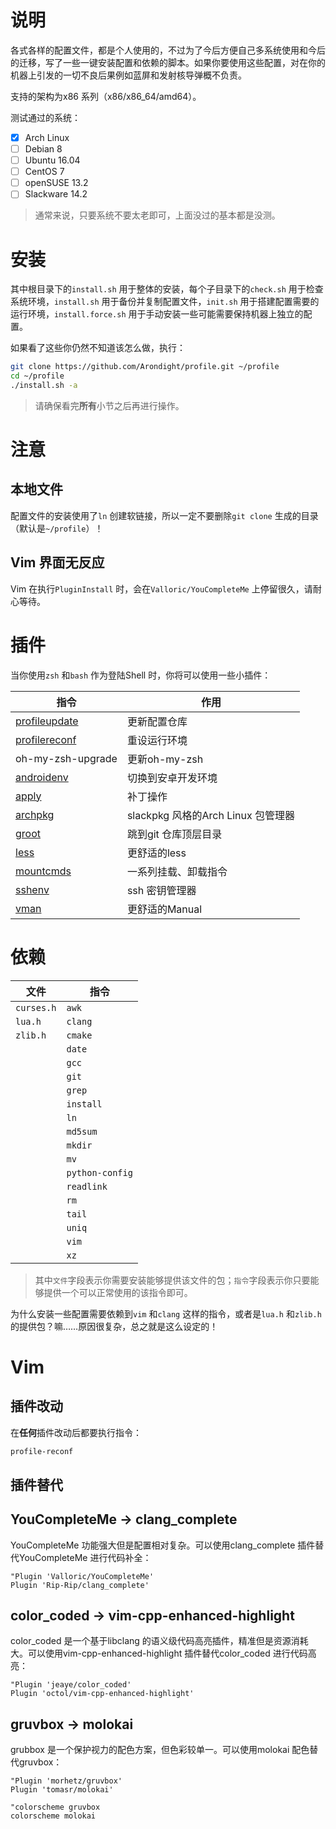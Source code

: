 # 说明

各式各样的配置文件，都是个人使用的，不过为了今后方便自己多系统使用和今后的迁移，写了一些一键安装配置和依赖的脚本。如果你要使用这些配置，对在你的机器上引发的一切不良后果例如蓝屏和发射核导弹概不负责。

支持的架构为x86 系列（x86/x86\_64/amd64）。

测试通过的系统：

- [x] Arch Linux
- [ ] Debian 8
- [ ] Ubuntu 16.04
- [ ] CentOS 7
- [ ] openSUSE 13.2
- [ ] Slackware 14.2

> 通常来说，只要系统不要太老即可，上面没过的基本都是没测。

# 安装

其中根目录下的`install.sh` 用于整体的安装，每个子目录下的`check.sh` 用于检查系统环境，`install.sh` 用于备份并复制配置文件，`init.sh` 用于搭建配置需要的运行环境，`install.force.sh` 用于手动安装一些可能需要保持机器上独立的配置。

如果看了这些你仍然不知道该怎么做，执行：

```bash
git clone https://github.com/Arondight/profile.git ~/profile
cd ~/profile
./install.sh -a
```

> 请确保看完**所有**小节之后再进行操作。

# 注意

## 本地文件

配置文件的安装使用了`ln` 创建软链接，所以一定不要删除`git clone` 生成的目录（默认是`~/profile`）！

## Vim 界面无反应

Vim 在执行`PluginInstall` 时，会在`Valloric/YouCompleteMe` 上停留很久，请耐心等待。

# 插件

当你使用`zsh` 和`bash` 作为登陆Shell 时，你将可以使用一些小插件：

| 指令 | 作用 |
| --- | --- |
| [profileupdate](zsh/.zsh/profileutils) | 更新配置仓库 |
| [profilereconf](zsh/.zsh/profileutils) | 重设运行环境 |
| oh-my-zsh-upgrade | 更新oh-my-zsh |
| [androidenv](zsh/.zsh/androidenv) | 切换到安卓开发环境 |
| [apply](zsh/.zsh/apply) | 补丁操作 |
| [archpkg](zsh/.zsh/archpkg) | slackpkg 风格的Arch Linux 包管理器 |
| [groot](zsh/.zsh/groot) | 跳到git 仓库顶层目录 |
| [less](zsh/.zsh/less) | 更舒适的less |
| [mountcmds](zsh/.zsh/mountcmds) | 一系列挂载、卸载指令 |
| [sshenv](zsh/.zsh/sshenv) | ssh 密钥管理器 |
| [vman](zsh/.zsh/vman) | 更舒适的Manual |

# 依赖

| 文件 | 指令 |
| --- | --- |
| `curses.h` | `awk` |
| `lua.h` | `clang` |
| `zlib.h` | `cmake` |
| | `date` |
| | `gcc` |
| | `git` |
| | `grep` |
| | `install` |
| | `ln` |
| | `md5sum` |
| | `mkdir` |
| | `mv` |
| | `python-config` |
| | `readlink` |
| | `rm` |
| | `tail` |
| | `uniq` |
| | `vim` |
| | `xz` |

> 其中`文件`字段表示你需要安装能够提供该文件的包；`指令`字段表示你只要能够提供一个可以正常使用的该指令即可。

为什么安装一些配置需要依赖到`vim` 和`clang` 这样的指令，或者是`lua.h` 和`zlib.h` 的提供包？嘛……原因很复杂，总之就是这么设定的！

# Vim

## 插件改动

在**任何**插件改动后都要执行指令：

```bash
profile-reconf
```

## 插件替代

## YouCompleteMe -> clang\_complete

YouCompleteMe 功能强大但是配置相对复杂。可以使用clang\_complete 插件替代YouCompleteMe 进行代码补全：

```vim
"Plugin 'Valloric/YouCompleteMe'
Plugin 'Rip-Rip/clang_complete'
```

## color\_coded -> vim-cpp-enhanced-highlight

color\_coded 是一个基于libclang 的语义级代码高亮插件，精准但是资源消耗大。可以使用vim-cpp-enhanced-highlight 插件替代color\_coded 进行代码高亮：

```vim
"Plugin 'jeaye/color_coded'
Plugin 'octol/vim-cpp-enhanced-highlight'
```

## gruvbox -> molokai

grubbox 是一个保护视力的配色方案，但色彩较单一。可以使用molokai 配色替代gruvbox：

```vim
"Plugin 'morhetz/gruvbox'
Plugin 'tomasr/molokai'
```

```vim
"colorscheme gruvbox
colorscheme molokai
```

